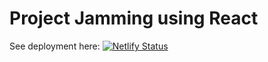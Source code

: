 # Project Jamming using React

See deployment here: 
[![Netlify Status](https://api.netlify.com/api/v1/badges/081ae8f8-6e45-4726-86af-efbb1cf829d5/deploy-status)](https://app.netlify.com/sites/jamming-spot-react/deploys)
